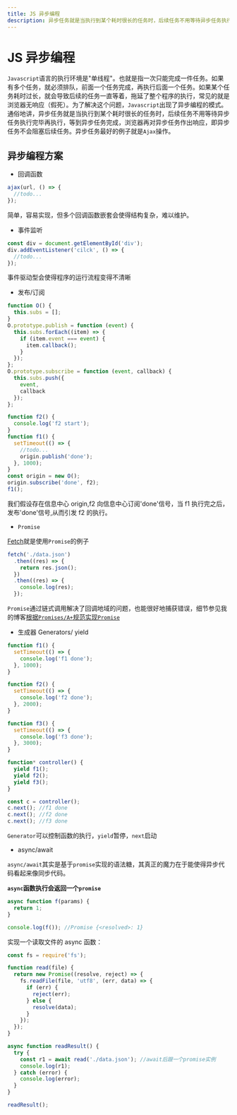 ```yaml
---
title: JS 异步编程
description: 异步任务就是当执行到某个耗时很长的任务时，后续任务不用等待异步任务执行完毕再执行，等到异步任务完成，浏览器再对异步任务作出响应，即异步任务不会阻塞后续任务。
---
```


# JS 异步编程

`Javascript`语言的执行环境是"单线程"。也就是指一次只能完成一件任务。如果有多个任务，就必须排队，前面一个任务完成，再执行后面一个任务。如果某个任务耗时过长，就会导致后续的任务一直等着，拖延了整个程序的执行，常见的就是浏览器无响应（假死）。为了解决这个问题，`Javascript`出现了异步编程的模式。通俗地讲，异步任务就是当执行到某个耗时很长的任务时，后续任务不用等待异步任务执行完毕再执行，等到异步任务完成，浏览器再对异步任务作出响应，即异步任务不会阻塞后续任务。异步任务最好的例子就是`Ajax`操作。

## 异步编程方案

- 回调函数

```js
ajax(url, () => {
  //todo...
});
```

简单，容易实现，但多个回调函数嵌套会使得结构复杂，难以维护。

- 事件监听

```js
const div = document.getElementById('div');
div.addEventListener('cilck', () => {
  //todo...
});
```

事件驱动型会使得程序的运行流程变得不清晰

- 发布/订阅

```js
function O() {
  this.subs = [];
}
O.prototype.publish = function (event) {
  this.subs.forEach((item) => {
    if (item.event === event) {
      item.callback();
    }
  });
};
O.prototype.subscribe = function (event, callback) {
  this.subs.push({
    event,
    callback
  });
};

function f2() {
  console.log('f2 start');
}
function f1() {
  setTimeout(() => {
    //todo...
    origin.publish('done');
  }, 1000);
}
const origin = new O();
origin.subscribe('done', f2);
f1();
```

我们假设存在信息中心 origin,f2 向信息中心订阅'done'信号，当 f1 执行完之后，发布'done'信号,从而引发 f2 的执行。

- `Promise`

[Fetch](https://developer.mozilla.org/zh-CN/docs/Web/API/Fetch_API)就是使用`Promise`的例子

```js
fetch('./data.json')
  .then((res) => {
    return res.json();
  })
  .then((res) => {
    console.log(res);
  });
```

`Promise`通过链式调用解决了回调地域的问题，也能很好地捕获错误，细节参见我的博客[根据`Promises/A+`规范实现`Promise`](https://github.com/justforfunmy/Notebook/blob/master/md/JavaScript/promiseA+.md)

- 生成器 Generators/ yield

```js
function f1() {
  setTimeout(() => {
    console.log('f1 done');
  }, 1000);
}

function f2() {
  setTimeout(() => {
    console.log('f2 done');
  }, 2000);
}

function f3() {
  setTimeout(() => {
    console.log('f3 done');
  }, 3000);
}

function* controller() {
  yield f1();
  yield f2();
  yield f3();
}

const c = controller();
c.next(); //f1 done
c.next(); //f2 done
c.next(); //f3 done
```

`Generator`可以控制函数的执行，`yield`暂停，`next`启动

- async/await

`async/await`其实是基于`promise`实现的语法糖，其真正的魔力在于能使得异步代码看起来像同步代码。

**`async`函数执行会返回一个`promise`**

```js
async function f(params) {
  return 1;
}

console.log(f()); //Promise {<resolved>: 1}
```

实现一个读取文件的 async 函数：

```js
const fs = require('fs');

function read(file) {
  return new Promise((resolve, reject) => {
    fs.readFile(file, 'utf8', (err, data) => {
      if (err) {
        reject(err);
      } else {
        resolve(data);
      }
    });
  });
}

async function readResult() {
  try {
    const r1 = await read('./data.json'); //await后跟一个promise实例
    console.log(r1);
  } catch (error) {
    console.log(error);
  }
}

readResult();
```
